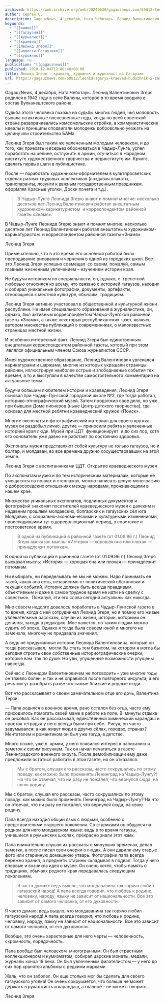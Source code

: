 ```yaml
---
archived: https://web.archive.org/web/20240630/gagauznews.com/69812/leonid-zgerya-kraeved-hudozhnik-i-zhurnalist-iz-gagauzii.html
author: Сергей С.
description: GagauzNews, 4 декабря, Ната Чеботарь. Леонид Валентинович Згеря родился в 1942 году в селе Валены, которое в то время входило в состав Вулканештского района. Судьба этого человека похожа на судьбы многих людей, чья молодость выпала на активные послевоенные годы, когда по всей советской стране разворачивались комсомольские стройки, а коммунистические идеалы и принципы сподвигали молодежь добровольно уезжать на целину или строительство БАМа. Леонид Згеря был таким же увлеченным молодым человеком, и до того, как приехать и всерьез обосноваться в Чадыр-Лунге, успел поработать на целине, остлужить в армии, отучиться в Народном институте художественного творчества и пединституте им. Крянгэ, сделать первые шаги в […]
keywords:
  - "[[важно]]"
  - "[[Гагаузия]]"
  - "[[журналист]]"
  - "[[краевед]]"
  - "[[Леонид Згеря]]"
  - "[[новости Гагаузияя]]"
  - "[[художник]]"
language: ru
publication: "[[gagauznews]]"
published: 2020-12-04T12:00:40+00:00
title: Леонид Згеря - краевед, художник и журналист из Гагаузии
url: https://gagauznews.com/69812/leonid-zgerya-kraeved-hudozhnik-i-zhurnalist-iz-gagauzii.html
---
```


GagauzNews, 4 декабря, Ната Чеботарь. Леонид Валентинович Згеря родился в 1942 году в селе Валены, которое в то время входило в состав Вулканештского района.

Судьба этого человека похожа на судьбы многих людей, чья молодость выпала на активные послевоенные годы, когда по всей советской стране разворачивались комсомольские стройки, а коммунистические идеалы и принципы сподвигали молодежь добровольно уезжать на целину или строительство БАМа.

Леонид Згеря был таким же увлеченным молодым человеком, и до того, как приехать и всерьез обосноваться в Чадыр-Лунге, успел поработать на целине, остлужить в армии, отучиться в Народном институте художественного творчества и пединституте им. Крянгэ, сделать первые шаги в публицистике.

После — поработать художником-оформителем в культпросветских отделах разных трудовых коллективов (создавая плакаты, транспаранты, лозунги к важным государственным праздникам, оформляя Красные уголки, Доски почета и т.д.).

> В Чадыр-Лунге Леонида Згерю знают и помнят многие: несколько десятков лет Леонид Валентинович работал внештатным художником-карикатуристом  и корреспондентом районной газеты «Знамя».

В Чадыр-Лунге Леонида Згерю знают и помнят многие: несколько десятков лет Леонид Валентинович работал внештатным художником-карикатуристом  и корреспондентом районной газеты «Знамя».

Леонид Згеря

Примечательно, что в это время его основной работой было преподавание рисования и черчения в одной из городских школ. Все это Леонид Згеря успешно совмещал  со своим, пожалуй, самым главным жизненным увлечением – изучением истории края.

Не будучи историком по специальности, он, однако, с  трепетной любовью относился ко всему, что связано с историей гагаузов, находил и собирал уникальные фотографии, документы, артефакты, относящиеся к местной культуре, обычаям, традициям.

Леонид Згеря активно участвовал в общественной и культурной жизни республики. Не имея специального образования в журналистике, он, однако, был активным корреспондентом Чадыр-Лунгской районной газеты «Знамя», а также некоторых республиканских газет, являясь автором множества публикаций о современниках, о малоизвестных страницах местной жизни.

И особенно интересный факт: Леонид Згеря был единственным внештатным корреспондентом районной газеты, который при этом  являлся официальным членом Союза журналистов СССР.



Имея художественное образование, Леонид Валентинович увлекался карикатурами и шаржами, многие из которых украшали страницы районки, иллюстрируя наиболее острые и злободневные события тех времен, а то и выступали в качестве самостоятельного комментария на актуальные темы.

Будучи большим любителем истории и краеведения, Леонид Згеря основал при Чадыр-Лунгской городской школе №2, где тогда работал, историко-этнографический музей. Затем продолжил свое дело, но уже при бывшем Доме пионеров (ныне Центр детского творчества), где основал для местной ребятни краеведческий кружок «Поиск».

Многие экспонаты и фотографический материал для своего кружка-музея он раздобыл лично, другие — приносили ребята и увлеченные историей края люди. Музей при ЦДТ  функционирует  и до сих пор, хотя его основатель уже давно не работает по состоянию здоровья.

Экспонаты музея представляют собой культуру не только гагаузов, но и болгар, и молдаван, во все времена дружно сосуществовавших на этой земле.

Леонид Згеря с воспитанниками ЦДТ. Открытие краеведческого музея

По экспонатам музея и по тем историческим материалам, которые не умещаются на полках и стеллажах, можно написать целую монографию о добрососедских отношениях между народами, проживающими в нашем крае.

Множество уникальных экспонатов, подлинных документов и фотографий знакомят посетителей краеведческого музея с далеким и недавним прошлым молдавских, болгарских и гагаузских сёл юга Молдавии, с социально-экономическими и культурными изменениями, происходившими тут в дореволюционный период, в советское и постсоветское время.

> В одной из публикаций в районной газете (от 01.09.96 г.) Леонид Згеря высказал мысль: «История — хорошая она или плохая — принадлежит потомкам.

В одной из публикаций в районной газете (от 01.09.96 г.) Леонид Згеря высказал мысль: «История — хорошая она или плохая — принадлежит потомкам.

Ни выбирать, ни переделывать ее мы не можем. Надо принимать ее такой, какая она есть, независимо от политической обстановки и текущих событий. Историк должен быть всегда правдивым, объективным и даже в самое трудное время не идти на сделку с совестью».  Пожалуй, эти его слова сегодня актуальны как никогда.

Мне совсем недолго довелось поработать в Чадыр-Лунгской газете в то время, когда с ней сотрудничал Леонид Згеря, но я помню его живые увлекательные рассказы, случаи из жизни, истории, которыми он делился, заходя в редакцию. Мне кажется, по таким людям можно судить об эпохе. Однако я тогда была совсем юной и многого не замечала, многому не придавала значения.



А ведь не придуманные истории Леонида Валентиновича, которые он тогда рассказывал,  могли бы стать тем базисом, на котором я могла бы сегодня строить свои собственные историографические очерки, которые вам  так по душе. Но увы, упущенные возможности упущены навсегда.

Сейчас с Леонидом Валентиновичем не поговорить – уже многие годы он тяжело болен  и так и не оправился после повторного инсульта, а его речь могут разобрать разве что самые близкие и родные люди…

Вот что рассказывает о своем замечательном отце его дочь, Валентина Терзи:

— Папа родился в военное время, рано остался без отца, часто ему приходилось помогать своей маме в работе на поле. В  минуты отдыха он рисовал. Как он рассказывал, единственный химический карандаш и простая тетрадка у него всегда были при себе.  Рисуя, он часто задумывался: а как живут люди в других сёлах, городах, странах? Мечтателем и романтиком он был уже тогда, в детстве.

Много позже, уже в  армии, у него появился интерес к написанию и заметок к своим рисункам. Так он начал печататься в газете Ленинградского военного округа. После демобилизации ему даже предложили остаться работать в этой газете, но он отказался.

> Мы с братом, слушая его рассказы, часто сокрушались по этому поводу: как можно было променять Ленинград на Чадыр-Лунгу?!На что он отвечал, что ни разу не пожалел, что вернулся сюда, на свою родину.

Мы с братом, слушая его рассказы, часто сокрушались по этому поводу: как можно было променять Ленинград на Чадыр-Лунгу?!На что он отвечал, что ни разу не пожалел, что вернулся сюда, на свою родину.

Папа всегда находил общий язык с людьми, особенно с представителями старшего поколения. Со стариками он общался на родном для него молдавском языке: ведь в то время гагаузы, учившиеся в румынских школах, прекрасно знали этот язык.

Папа внимательно слушал их рассказы о минувших временах, делал заметки, а после писал свои очерки о людях. А они дарили ему старые фото или старинную домашнюю утварь. Фотографии папа всегда бережно хранил, а предметы старины складывал в подвал. Тогда у него впервые и возникла идея о музее. Он очень хотел, чтобы память о традициях, обычаях родного края передавалась следующим поколениям.

> Я часто думаю: ведь вышло, что молдаванина так горячо любил гагаузский народ! А папа всегда говорил, что любовь к родине, человеку, народу, языку не зависит от национальности. Все это зависит от самого человека, от его духовности.

Я часто думаю: ведь вышло, что молдаванина так горячо любил гагаузский народ! А папа всегда говорил, что любовь к родине, человеку, народу, языку не зависит от национальности. Все это зависит от самого человека, от его духовности.

Вообще, это очень характерные для него черты — человечность, скромность, порядочность.

Папа вообще был человеком  многогранным. Он был страстным коллекционером и нумизматом, собирал царские монеты, медали, журналы конца 19 века. Он был увлеченным филателистом — у него до сих пор хранятся альбомы с редкими марками.

Жаль, что он заболел. Он еще столько мог бы сделать для своего гагаузского уголка! Он очень сокрушается, что больше не может держать в руках кисть и карандаш, а главное – не может говорить…

Леонид Згеря
